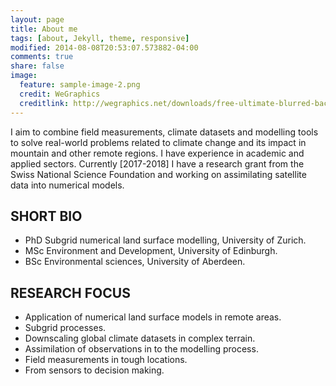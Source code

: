 ```yaml
---
layout: page
title: About me
tags: [about, Jekyll, theme, responsive]
modified: 2014-08-08T20:53:07.573882-04:00
comments: true
share: false
image:
  feature: sample-image-2.png
  credit: WeGraphics
  creditlink: http://wegraphics.net/downloads/free-ultimate-blurred-background-pack/
---
```


I aim to combine field measurements, climate datasets and modelling tools to solve real-world problems related to climate change and its impact in mountain and other remote regions. I have experience in academic and applied sectors. Currently [2017-2018] I have a research grant from the Swiss National Science Foundation and working on assimilating satellite data into numerical models.

## SHORT BIO
- PhD Subgrid numerical land surface modelling, University of Zurich.
- MSc Environment and Development, University of Edinburgh.
- BSc Environmental sciences, University of Aberdeen.


## RESEARCH FOCUS
- Application of numerical land surface models in remote areas.
- Subgrid processes.
- Downscaling global climate datasets in complex terrain.
- Assimilation of observations in to the modelling process.
- Field measurements in tough locations.
- From sensors to decision making.

<!--
<a href="https://drive.google.com/open?id=0B5IDVy7OycK5WW1JM2tCWndPcUU">Short CV</a>
<a href="https://drive.google.com/open?id=0B5IDVy7OycK5MThHcUlyUDQxcDQ">Full CV</a>
-->
